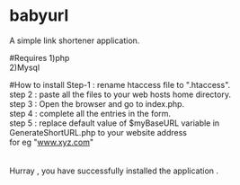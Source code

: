 # babyurl
A simple link shortener application.


#Requires
1)php <br/>
2)Mysql


#How to install 
Step-1 : rename htaccess file to ".htaccess".<br/>
step 2 : paste all the files to your web hosts home directory.<br/>
step 3 : Open the browser and go to index.php.<br/>
step 4 : complete all the entries in the form.<br/>
step 5 : replace default value of $myBaseURL variable in GenerateShortURL.php to your website address<br/>
for eg  "www.xyz.com"
<br/><br/><br/>
Hurray , you have successfully installed the application .
